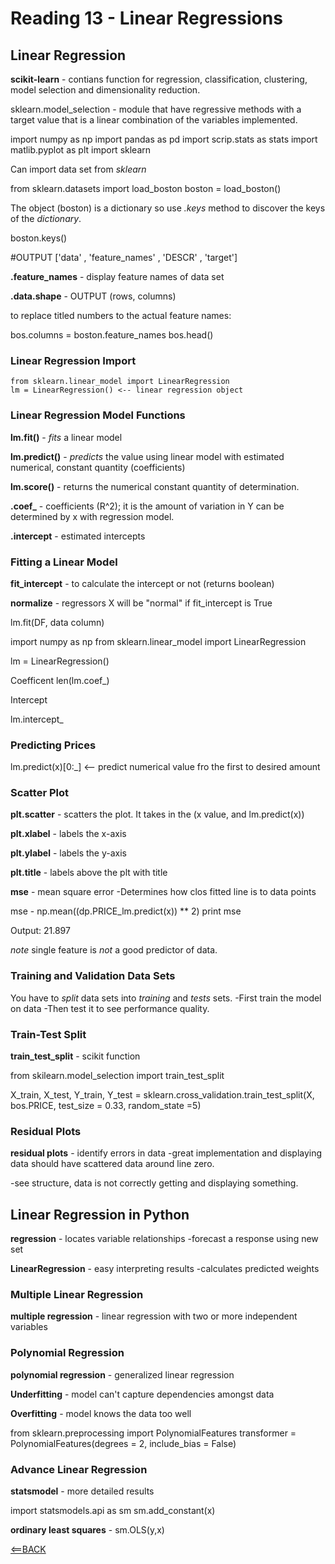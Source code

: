 # Reading 13 - Linear Regressions

## Linear Regression

**scikit-learn** - contians function for regression, classification, clustering, model selection and dimensionality reduction.

sklearn.model_selection - module that have regressive methods with a target value that is a linear combination of the variables implemented.

  import numpy as np
  import pandas as pd
  import scrip.stats as stats
  import matlib.pyplot as plt
  import sklearn

Can import data set from *sklearn*

  from sklearn.datasets import load_boston
  boston = load_boston()

The object (boston) is a dictionary so use *.keys* method to discover the keys of the *dictionary*.

  boston.keys()

  #OUTPUT
    ['data' , 'feature_names' , 'DESCR' , 'target']

**.feature_names** - display feature names of data set

**.data.shape** - OUTPUT (rows, columns)

to replace titled numbers to the actual feature names:

  bos.columns = boston.feature_names
  bos.head()

### Linear Regression Import

    from sklearn.linear_model import LinearRegression
    lm = LinearRegression() <-- linear regression object

### Linear Regression Model Functions

**lm.fit()** - *fits* a linear model

**lm.predict()** - *predicts* the value using linear model with estimated numerical, constant quantity (coefficients)

**lm.score()** - returns the numerical constant quantity of determination.

**.coef_** - coefficients (R^2); it is the amount of variation in Y can be determined by x with regression model. 

**.intercept** - estimated intercepts

### Fitting a Linear Model

**fit_intercept** - to calculate the intercept or not (returns boolean)

**normalize** - regressors X will be "normal" if fit_intercept is True

  lm.fit(DF, data column)

  import numpy as np
  from sklearn.linear_model import LinearRegression

  lm = LinearRegression()

  Coefficent
  len(lm.coef_)

  Intercept

  lm.intercept_

### Predicting Prices

  lm.predict(x)[0:_] <-- predict numerical value fro the first to desired amount

### Scatter Plot 

**plt.scatter** - scatters the plot. It takes in the (x value, and lm.predict(x))

**plt.xlabel** - labels the x-axis

**plt.ylabel** - labels the y-axis

**plt.title** - labels above the plt with title

**mse** - mean square error
-Determines how clos fitted line is to data points

  mse - np.mean((dp.PRICE_lm.predict(x)) ** 2)
  print mse

  Output: 21.897

*note* single feature is *not* a good predictor of data.

### Training and Validation Data Sets

You have to *split* data sets into *training* and *tests* sets.
-First train the model on data
-Then test it to see performance quality.

### Train-Test Split

**train_test_split** - scikit function

  from skilearn.model_selection import train_test_split
  
  X_train, X_test, Y_train, Y_test = sklearn.cross_validation.train_test_split(X, bos.PRICE, test_size = 0.33, random_state =5)

### Residual Plots

**residual plots** - identify errors in data
-great implementation and displaying data should have scattered data around line zero.

-see structure, data is not correctly getting and displaying something.

## Linear Regression in Python

**regression** - locates variable relationships
-forecast a response using new set

**LinearRegression** - easy interpreting results
-calculates predicted weights

### Multiple Linear Regression

**multiple regression** - linear regression with two or more independent variables

### Polynomial Regression

**polynomial regression** - generalized linear regression

**Underfitting** - model can't capture dependencies amongst data

**Overfitting** - model knows the data too well

  from sklearn.preprocessing import PolynomialFeatures
  transformer = PolynomialFeatures(degrees = 2, include_bias = False)

### Advance Linear Regression 

**statsmodel** - more detailed results

  import statsmodels.api as sm
  sm.add_constant(x)

**ordinary least squares** - sm.OLS(y,x)

[<==BACK](README.md)
